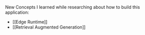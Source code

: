 


New Concepts I learned while researching about how to build this application:
- [[Edge Runtime]]
- [[Retrieval Augmented Generation]] 




